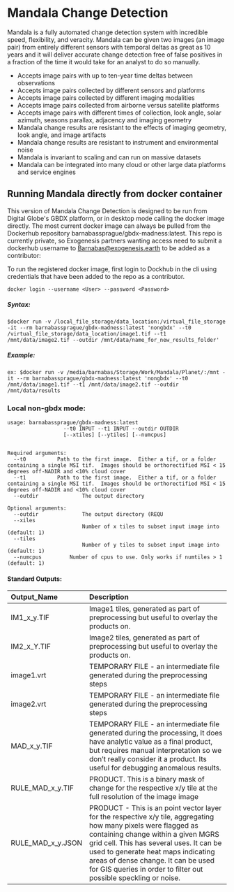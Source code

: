 # Mandala Change Detection

Mandala is a fully automated change detection system with incredible speed, flexibility, and veracity. Mandala can be given two images (an image pair) from entirely different sensors with temporal deltas as great as 10 years and it will deliver accurate change detection free of false positives in a fraction of the time it would take for an analyst to do so manually.

*   Accepts image pairs with up to ten-year time deltas between observations
*   Accepts image pairs collected by different sensors and platforms
*   Accepts image pairs collected by different imaging modalities
*   Accepts image pairs collected from airborne versus satellite platforms
*   Accepts image pairs with different times of collection, look angle, solar azimuth, seasons parallax, adjacency and imaging geometry
*   Mandala change results are resistant to the effects of imaging geometry, look angle, and image artifacts
*   Mandala change results are resistant to instrument and environmental noise
*   Mandala is invariant to scaling and can run on massive datasets
*   Mandala can be integrated into many cloud or other large data platforms and service engines


## Running Mandala directly from docker container

This version of Mandala Change Detection is designed to be run from Digital Globe's GBDX platform, or in desktop mode calling the docker image directly.  The most current docker image can always be pulled from the Dockerhub repository barnabassprague/gbdx-madness:latest.  This repo is currently private, so Exogenesis partners wanting access need to submit a dockerhub username to Barnabas@exogenesis.earth to be added as a contributor:

To run the registered docker image, first login to Dockhub in the cli using credentials that have been added to the repo as a contributor.
```
docker login --username <User> --password <Password>
```
##### Syntax: 
```
$docker run -v /local_file_storage/data_location:/virtual_file_storage -it --rm barnabassprague/gbdx-madness:latest 'nongbdx' --t0 /virtual_file_storage/data_location/image1.tif --t1 /mnt/data/image2.tif --outdir /mnt/data/name_for_new_results_folder'
```
##### Example:
```
ex: $docker run -v /media/barnabas/Storage/Work/Mandala/Planet/:/mnt -it --rm barnabassprague/gbdx-madness:latest 'nongbdx' --t0 /mnt/data/image1.tif --t1 /mnt/data/image2.tif --outdir /mnt/data/results
```
### Local non-gbdx mode:
```
usage: barnabassprague/gbdx-madness:latest
                  --t0 INPUT --t1 INPUT --outdir OUTDIR
                  [--xtiles] [--ytiles] [--numcpus]


Required arguments:
  --t0			Path to the first image.  Either a tif, or a folder containing a single MSI tif.  Images should be orthorectified MSI < 15 degrees off-NADIR and <10% cloud cover
  --t1			Path to the first image.  Either a tif, or a folder containing a single MSI tif.  Images should be orthorectified MSI < 15 degrees off-NADIR and <10% cloud cover
  --outdir              The output directory

Optional arguments:
  --outdir              The output directory (REQU
  --xiles
                        Number of x tiles to subset input image into (default: 1)
  --tiles
                        Number of y tiles to subset input image into (default: 1)
  --numcpus       	Number of cpus to use. Only works if numtiles > 1 (default: 1)

```
#### Standard Outputs:
| Output_Name | Description |
|:------------|:-------------|
|IM1_x_y.TIF | Image1 tiles, generated as part of preprocessing but useful to overlay the products on.|
|IM2_x_Y.TIF | Image2 tiles, generated as part of preprocessing but useful to overlay the products on.|
|image1.vrt | TEMPORARY FILE -  an intermediate file generated during the preprocessing steps|
|image2.vrt | TEMPORARY FILE -  an intermediate file generated during the preprocessing steps|
|MAD_x_y.TIF | TEMPORARY FILE - an intermediate file generated during the processing, It does have analytic value as a final product, but requires manual interpretation so we don’t really consider it a product.  Its useful for debugging anomalous results.|
|RULE_MAD_x_y.TIF | PRODUCT.  This is a binary mask of change for the respective x/y tile at the full resolution of the image image|
|RULE_MAD_x_y.JSON | PRODUCT - This is an point vector layer for the respective x/y tile, aggregating how many pixels were flagged as containing change within a given MGRS grid cell.  This has several uses.  It can be used to generate heat maps indicating areas of dense change.  It can be used for GIS queries in order to filter out possible speckling or noise.|

